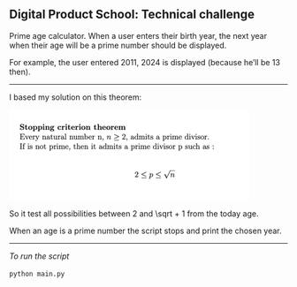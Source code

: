 Digital Product School: Technical challenge
---

Prime age calculator.
When a user enters their birth year, the next year when their age will be a prime number should be displayed.

For example, the user entered 2011, 2024 is displayed (because he’ll be 13 then).

---

I based my solution on this theorem:

![img.png](assets/img.png)

So it test all possibilities between 2 and \sqrt + 1 from the today age.

When an age is a prime number the script stops and print the chosen year.

---

_To run the script_

`python main.py`


